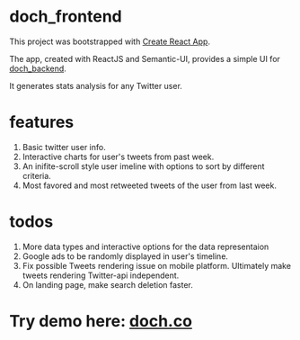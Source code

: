 # doch_frontend
This project was bootstrapped with [Create React App](https://github.com/facebookincubator/create-react-app).

The app, created with ReactJS and Semantic-UI, provides a simple UI for [doch_backend](https://github.com/shuchenliu/doch_backend). 

It generates stats analysis for any Twitter user.

# features
1. Basic twitter user info. 
2. Interactive charts for user's tweets from past week.
3. An inifite-scroll style user imeline with options to sort by different criteria.
4.  Most favored and most retweeted tweets of the user from last week.

# todos
1. More data types and interactive options for the data representaion
2. Google ads to be randomly displayed in user's timeline.
3. Fix possible Tweets rendering issue on mobile platform. Ultimately make tweets rendering Twitter-api independent.
4. On landing page, make search deletion faster.

# Try demo here: [doch.co](http://doch.co)

